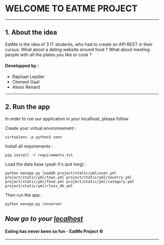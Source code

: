 # WELCOME TO EATME PROJECT

---

## 1. About the idea

EatMe is the idea of 3 IT students, who had to create an API REST in their cursus. What about a dating website around food ? What about meeting people with all the plates you like or cook ?
#### Developped by :
* Raphael Lepiller
* Clement Gaal
* Alexis Renard


---

## 2. Run the app
In order to run our application in your localhost, please follow

Create your virtual environnement :
```
virtualenv -p python3 venv
```

Install all requirements :
```
pip install -r requirements.txt
```

Load the data base (yeah it's quit long) :
```
python manage.py loaddb project/static/yml/user.yml project/static/yml/town.yml project/static/yml/country.yml project/static/yml/food.yml project/static/yml/category.yml project/static/yml/class_db.yml
```

Then run the app :
```
python manage.py runserver
```

*Now go to your [localhost](http://localhost:5000)*
---
#### Eating has never been so fun - EatMe Project ©
---
